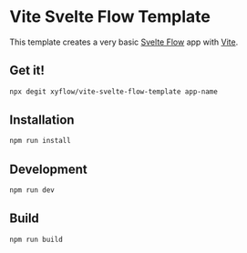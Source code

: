 # Vite Svelte Flow Template

This template creates a very basic [Svelte Flow](https://svelteflow.dev) app with [Vite](https://vite.dev).

## Get it!

```sh
npx degit xyflow/vite-svelte-flow-template app-name
```

## Installation

```sh
npm run install
```

## Development

```sh
npm run dev
```

## Build

```sh
npm run build
```
